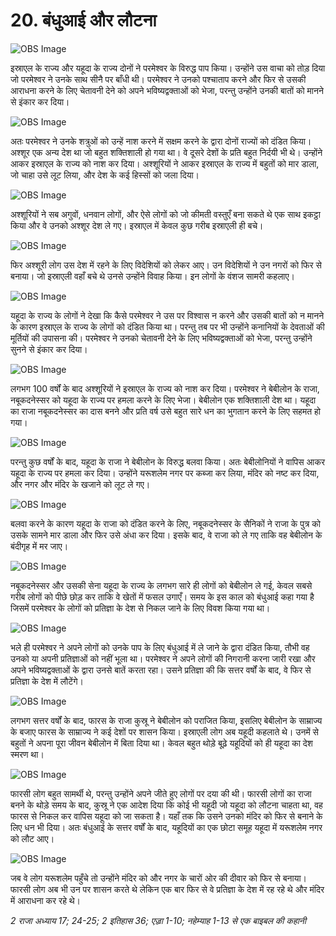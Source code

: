# 20. बंधुआई और लौटना

![OBS Image](https://cdn.door43.org/obs/jpg/360px/obs-en-20-01.jpg)

इस्राएल के राज्य और यहूदा के राज्य दोनों ने परमेश्वर के विरुद्ध पाप किया। उन्होंने उस वाचा को तोड़ दिया जो परमेश्वर ने उनके साथ सीनै पर बाँधी थी। परमेश्वर ने उनको पश्चाताप करने और फिर से उसकी आराधना करने के लिए चेतावनी देने को अपने भविष्यद्वक्ताओं को भेजा, परन्तु उन्होंने उनकी बातों को मानने से इंकार कर दिया।

![OBS Image](https://cdn.door43.org/obs/jpg/360px/obs-en-20-02.jpg)

अतः परमेश्वर ने उनके शत्रुओं को उन्हें नाश करने में सक्षम करने के द्वारा दोनों राज्यों को दंडित किया। अश्शूर एक अन्य देश था जो बहुत शक्तिशाली हो गया था। वे दूसरे देशों के प्रति बहुत निर्दयी भी थे। उन्होंने आकर इस्राएल के राज्य को नाश कर दिया। अश्शूरियों ने आकर इस्राएल के राज्य में बहुतों को मार डाला, जो चाहा उसे लूट लिया, और देश के कई हिस्सों को जला दिया।

![OBS Image](https://cdn.door43.org/obs/jpg/360px/obs-en-20-03.jpg)

अश्शूरियों ने सब अगुवों, धनवान लोगों, और ऐसे लोगों को जो कीमती वस्तुएँ बना सकते थे एक साथ इकट्ठा किया और वे उनको अश्शूर देश ले गए। इस्राएल में केवल कुछ गरीब इस्राएली ही बचे।

![OBS Image](https://cdn.door43.org/obs/jpg/360px/obs-en-20-04.jpg)

फिर अश्शूरी लोग उस देश में रहने के लिए विदेशियों को लेकर आए। उन विदेशियों ने उन नगरों को फिर से बनाया। जो इस्राएली वहाँ बचे थे उनसे उन्होंने विवाह किया। इन लोगों के वंशज सामरी कहलाए।

![OBS Image](https://cdn.door43.org/obs/jpg/360px/obs-en-20-05.jpg)

यहूदा के राज्य के लोगों ने देखा कि कैसे परमेश्वर ने उस पर विश्वास न करने और उसकी बातों को न मानने के कारण इस्राएल के राज्य के लोगों को दंडित किया था। परन्तु तब पर भी उन्होंने कनानियों के देवताओं की मूर्तियों की उपासना की। परमेश्वर ने उनको चेतावनी देने के लिए भविष्यद्वक्ताओं को भेजा, परन्तु उन्होंने सुनने से इंकार कर दिया।

![OBS Image](https://cdn.door43.org/obs/jpg/360px/obs-en-20-06.jpg)

लगभग 100 वर्षों के बाद अश्शूरियों ने इस्राएल के राज्य को नाश कर दिया। परमेश्वर ने बेबीलोन के राजा, नबूकदनेस्सर को यहूदा के राज्य पर हमला करने के लिए भेजा। बेबीलोन एक शक्तिशाली देश था। यहूदा का राजा नबूकदनेस्सर का दास बनने और प्रति वर्ष उसे बहुत सारे धन का भुगतान करने के लिए सहमत हो गया।

![OBS Image](https://cdn.door43.org/obs/jpg/360px/obs-en-20-07.jpg)

परन्तु कुछ वर्षों के बाद, यहूदा के राजा ने बेबीलोन के विरुद्ध बलवा किया। अतः बेबीलोनियों ने वापिस आकर यहूदा के राज्य पर हमला कर दिया। उन्होंने यरूशलेम नगर पर कब्जा कर लिया, मंदिर को नष्ट कर दिया, और नगर और मंदिर के खजाने को लूट ले गए।

![OBS Image](https://cdn.door43.org/obs/jpg/360px/obs-en-20-08.jpg)

बलवा करने के कारण यहूदा के राजा को दंडित करने के लिए, नबूकदनेस्सर के सैनिकों ने राजा के पुत्र को उसके सामने मार डाला और फिर उसे अंधा कर दिया। इसके बाद, वे राजा को ले गए ताकि वह बेबीलोन के बंदीगृह में मर जाए।

![OBS Image](https://cdn.door43.org/obs/jpg/360px/obs-en-20-09.jpg)

नबूकदनेस्सर और उसकी सेना यहूदा के राज्य के लगभग सारे ही लोगों को बेबीलोन ले गई, केवल सबसे गरीब लोगों को पीछे छोड़ कर ताकि वे खेतों में फसल उगाएँ। समय के इस काल को बंधुआई कहा गया है जिसमें परमेश्वर के लोगों को प्रतिज्ञा के देश से निकल जाने के लिए विवश किया गया था।

![OBS Image](https://cdn.door43.org/obs/jpg/360px/obs-en-20-10.jpg)

भले ही परमेश्वर ने अपने लोगों को उनके पाप के लिए बंधुआई में ले जाने के द्वारा दंडित किया, तौभी वह उनको या अपनी प्रतिज्ञाओं को नहीं भूला था। परमेश्वर ने अपने लोगों की निगरानी करना जारी रखा और अपने भविष्यद्वक्ताओं के द्वारा उनसे बातें करता रहा। उसने प्रतिज्ञा की कि सत्तर वर्षों के बाद, वे फिर से प्रतिज्ञा के देश में लौटेंगे।

![OBS Image](https://cdn.door43.org/obs/jpg/360px/obs-en-20-11.jpg)

लगभग सत्तर वर्षों के बाद, फारस के राजा कुस्रू ने बेबीलोन को पराजित किया, इसलिए बेबीलोन के साम्राज्य के बजाए फारस के साम्राज्य ने कई देशों पर शासन किया। इस्राएली लोग अब यहूदी कहलाते थे। उनमें से बहुतों ने अपना पूरा जीवन बेबीलोन में बिता दिया था। केवल बहुत थोड़े बूढ़े यहूदियों को ही यहूदा का देश स्मरण था।

![OBS Image](https://cdn.door43.org/obs/jpg/360px/obs-en-20-12.jpg)

फारसी लोग बहुत सामर्थी थे, परन्तु उन्होंने अपने जीते हुए लोगों पर दया की थी। फारसी लोगों का राजा बनने के थोड़े समय के बाद, कुस्रू ने एक आदेश दिया कि कोई भी यहूदी जो यहूदा को लौटना चाहता था, वह फारस से निकल कर वापिस यहूदा को जा सकता है। यहाँ तक कि उसने उनको मंदिर को फिर से बनाने के लिए धन भी दिया। अतः बंधुआई के सत्तर वर्षों के बाद, यहूदियों का एक छोटा समूह यहूदा में यरूशलेम नगर को लौट आए।

![OBS Image](https://cdn.door43.org/obs/jpg/360px/obs-en-20-13.jpg)

जब वे लोग यरूशलेम पहुँचे तो उन्होंने मंदिर को और नगर के चारों ओर की दीवार को फिर से बनाया। फारसी लोग अब भी उन पर शासन करते थे लेकिन एक बार फिर से वे प्रतिज्ञा के देश में रह रहे थे और मंदिर में आराधना कर रहे थे।

_2 राजा अध्याय 17; 24-25; 2 इतिहास 36; एज़्रा 1-10; नहेम्याह 1-13 से एक बाइबल की कहानी_
